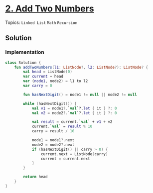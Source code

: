 # [2. Add Two Numbers](https://leetcode.com/problems/add-two-numbers/)

Topics: `Linked List` `Math` `Recursion`

## Solution

### Implementation

```kotlin
class Solution {
    fun addTwoNumbers(l1: ListNode?, l2: ListNode?): ListNode? {
        val head = ListNode(0)
        var current = head
        var (node1, node2) = l1 to l2
        var carry = 0

        fun hasNextDigit() = node1 != null || node2 != null

        while (hasNextDigit()) {
            val v1 = node1?.`val`?.let { it } ?: 0
            val v2 = node2?.`val`?.let { it } ?: 0

            val result = current.`val` + v1 + v2
            current.`val` = result % 10
            carry = result / 10

            node1 = node1?.next
            node2 = node2?.next
            if (hasNextDigit() || carry > 0) {
                current.next = ListNode(carry)
                current = current.next
            }
        }

        return head 
    }
}
```
